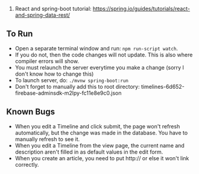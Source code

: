 1. React and spring-boot tutorial: https://spring.io/guides/tutorials/react-and-spring-data-rest/



## To Run

 - Open a separate terminal window and run: `npm run-script watch`. 
 - If you do not, then the code changes will not update. This is also where compiler errors will show.
 - You must relaunch the server everytime you make a change (sorry I don't know how to change this)
 - To launch server, do: `./mvnw spring-boot:run`
 - Don't forget to manually add this to root directory: timelines-6d652-firebase-adminsdk-m2lpy-fc11e8e9c0.json



 ## Known Bugs
 - When you edit a Timeline and click submit, the page won't refresh automatically, but the change was made in the database. You have to manually refresh to see it.
 - When you edit a Timeline from the view page, the current name and description aren't filled in as default values in the edit form.
 - When you create an article, you need to put http:// or else it won't link correctly.
 